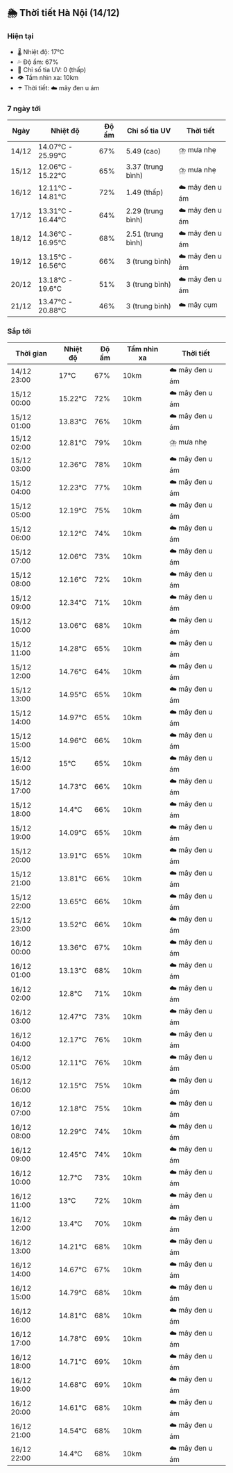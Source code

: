 ## 🌦️ Thời tiết Hà Nội (14/12)

### Hiện tại

- 🌡️ Nhiệt độ: 17℃
- 💦 Độ ẩm: 67%
- 🌟 Chỉ số tia UV: 0 (thấp)
- 👁️ Tầm nhìn xa: 10km
- ☂️ Thời tiết: ☁️ mây đen u ám

### 7 ngày tới

| Ngày | Nhiệt độ | Độ ẩm | Chỉ số tia UV | Thời tiết |
| --- | --- | --- | --- | --- |
| 14/12 | 14.07℃ - 25.99℃ | 67% | 5.49 (cao) | ⛈️ mưa nhẹ |
| 15/12 | 12.06℃ - 15.22℃ | 65% | 3.37 (trung bình) | ⛈️ mưa nhẹ |
| 16/12 | 12.11℃ - 14.81℃ | 72% | 1.49 (thấp) | ☁️ mây đen u ám |
| 17/12 | 13.31℃ - 16.44℃ | 64% | 2.29 (trung bình) | ☁️ mây đen u ám |
| 18/12 | 14.36℃ - 16.95℃ | 68% | 2.51 (trung bình) | ☁️ mây đen u ám |
| 19/12 | 13.15℃ - 16.56℃ | 66% | 3 (trung bình) | ☁️ mây đen u ám |
| 20/12 | 13.18℃ - 19.6℃ | 51% | 3 (trung bình) | ☁️ mây đen u ám |
| 21/12 | 13.47℃ - 20.88℃ | 46% | 3 (trung bình) | ☁️ mây cụm |

### Sắp tới

| Thời gian | Nhiệt độ | Độ ẩm | Tầm nhìn xa | Thời tiết |
| --- | --- | --- | --- | --- |
| 14/12 23:00 | 17℃ | 67% | 10km | ☁️ mây đen u ám |
| 15/12 00:00 | 15.22℃ | 72% | 10km | ☁️ mây đen u ám |
| 15/12 01:00 | 13.83℃ | 76% | 10km | ☁️ mây đen u ám |
| 15/12 02:00 | 12.81℃ | 79% | 10km | ⛈️ mưa nhẹ |
| 15/12 03:00 | 12.36℃ | 78% | 10km | ☁️ mây đen u ám |
| 15/12 04:00 | 12.23℃ | 77% | 10km | ☁️ mây đen u ám |
| 15/12 05:00 | 12.19℃ | 75% | 10km | ☁️ mây đen u ám |
| 15/12 06:00 | 12.12℃ | 74% | 10km | ☁️ mây đen u ám |
| 15/12 07:00 | 12.06℃ | 73% | 10km | ☁️ mây đen u ám |
| 15/12 08:00 | 12.16℃ | 72% | 10km | ☁️ mây đen u ám |
| 15/12 09:00 | 12.34℃ | 71% | 10km | ☁️ mây đen u ám |
| 15/12 10:00 | 13.06℃ | 68% | 10km | ☁️ mây đen u ám |
| 15/12 11:00 | 14.28℃ | 65% | 10km | ☁️ mây đen u ám |
| 15/12 12:00 | 14.76℃ | 64% | 10km | ☁️ mây đen u ám |
| 15/12 13:00 | 14.95℃ | 65% | 10km | ☁️ mây đen u ám |
| 15/12 14:00 | 14.97℃ | 65% | 10km | ☁️ mây đen u ám |
| 15/12 15:00 | 14.96℃ | 66% | 10km | ☁️ mây đen u ám |
| 15/12 16:00 | 15℃ | 65% | 10km | ☁️ mây đen u ám |
| 15/12 17:00 | 14.73℃ | 66% | 10km | ☁️ mây đen u ám |
| 15/12 18:00 | 14.4℃ | 66% | 10km | ☁️ mây đen u ám |
| 15/12 19:00 | 14.09℃ | 65% | 10km | ☁️ mây đen u ám |
| 15/12 20:00 | 13.91℃ | 65% | 10km | ☁️ mây đen u ám |
| 15/12 21:00 | 13.81℃ | 66% | 10km | ☁️ mây đen u ám |
| 15/12 22:00 | 13.65℃ | 66% | 10km | ☁️ mây đen u ám |
| 15/12 23:00 | 13.52℃ | 66% | 10km | ☁️ mây đen u ám |
| 16/12 00:00 | 13.36℃ | 67% | 10km | ☁️ mây đen u ám |
| 16/12 01:00 | 13.13℃ | 68% | 10km | ☁️ mây đen u ám |
| 16/12 02:00 | 12.8℃ | 71% | 10km | ☁️ mây đen u ám |
| 16/12 03:00 | 12.47℃ | 73% | 10km | ☁️ mây đen u ám |
| 16/12 04:00 | 12.17℃ | 76% | 10km | ☁️ mây đen u ám |
| 16/12 05:00 | 12.11℃ | 76% | 10km | ☁️ mây đen u ám |
| 16/12 06:00 | 12.15℃ | 75% | 10km | ☁️ mây đen u ám |
| 16/12 07:00 | 12.18℃ | 75% | 10km | ☁️ mây đen u ám |
| 16/12 08:00 | 12.29℃ | 74% | 10km | ☁️ mây đen u ám |
| 16/12 09:00 | 12.45℃ | 74% | 10km | ☁️ mây đen u ám |
| 16/12 10:00 | 12.7℃ | 73% | 10km | ☁️ mây đen u ám |
| 16/12 11:00 | 13℃ | 72% | 10km | ☁️ mây đen u ám |
| 16/12 12:00 | 13.4℃ | 70% | 10km | ☁️ mây đen u ám |
| 16/12 13:00 | 14.21℃ | 68% | 10km | ☁️ mây đen u ám |
| 16/12 14:00 | 14.67℃ | 67% | 10km | ☁️ mây đen u ám |
| 16/12 15:00 | 14.79℃ | 68% | 10km | ☁️ mây đen u ám |
| 16/12 16:00 | 14.81℃ | 68% | 10km | ☁️ mây đen u ám |
| 16/12 17:00 | 14.78℃ | 69% | 10km | ☁️ mây đen u ám |
| 16/12 18:00 | 14.71℃ | 69% | 10km | ☁️ mây đen u ám |
| 16/12 19:00 | 14.68℃ | 69% | 10km | ☁️ mây đen u ám |
| 16/12 20:00 | 14.61℃ | 68% | 10km | ☁️ mây đen u ám |
| 16/12 21:00 | 14.54℃ | 68% | 10km | ☁️ mây đen u ám |
| 16/12 22:00 | 14.4℃ | 68% | 10km | ☁️ mây đen u ám |
